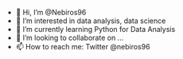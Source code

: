- 👋 Hi, I’m @Nebiros96
- 👀 I’m interested in data analysis, data science
- 🌱 I’m currently learning Python for Data Analysis
- 💞️ I’m looking to collaborate on ...
- 📫 How to reach me: Twitter @nebiros96

<!---
Nebiros96/Nebiros96 is a ✨ special ✨ repository because its `README.md` (this file) appears on your GitHub profile.
You can click the Preview link to take a look at your changes.
--->
